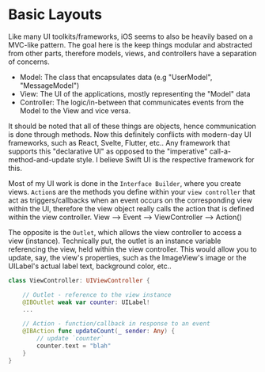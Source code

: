 # Basic Layouts

Like many UI toolkits/frameworks, iOS seems to also be heavily based on a MVC-like pattern.
The goal here is the keep things modular and abstracted from other parts, therefore
models, views, and controllers have a separation of concerns.

- Model: The class that encapsulates data (e.g "UserModel", "MessageModel")
- View: The UI of the applications, mostly representing the "Model" data
- Controller: The logic/in-between that communicates events from the Model to the View and vice versa.

It should be noted that all of these things are objects, hence communication is done through methods.
Now this definitely conflicts with modern-day UI frameworks, such as React, Svelte, Flutter, etc..
Any framework that supports this "declarative UI" as opposed to the "imperative" call-a-method-and-update
style. I believe Swift UI is the respective framework for this.

Most of my UI work is done in the `Interface Builder`, where you create views.
`Action`s are the methods you define within your `view controller` that act as triggers/callbacks
when an event occurs on the corresponding view within the UI, therefore the view object really
calls the action that is defined within the view controller.
 	View --> Event --> ViewController --> Action()

The opposite is the `Outlet`, which allows the view controller to access a view (instance).
Technically put, the outlet is an instance variable referencing the view, held within the view controller.
This would allow you to update, say, the view's properties, such as the ImageView's image or the UILabel's
actual label text, background color, etc..

```swift
class ViewController: UIViewController {

	// Outlet - reference to the view instance 
	@IBOutlet weak var counter: UILabel!
	...

	// Action - function/callback in response to an event
	@IBAction func updateCount(_ sender: Any) {
		// update `counter` 
		counter.text = "blah"
	}
}